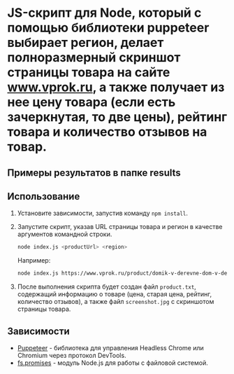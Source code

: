 # JS-скрипт для Node, который с помощью библиотеки puppeteer выбирает регион, делает полноразмерный скриншот страницы товара на сайте www.vprok.ru, а также получает из нее цену товара (если есть зачеркнутая, то две цены), рейтинг товара и количество отзывов на товар.

## Примеры результатов в папке results

## Использование

1. Установите зависимости, запустив команду `npm install`.

2. Запустите скрипт, указав URL страницы товара и регион в качестве аргументов командной строки.

    ```bash
    node index.js <productUrl> <region>
    ```

    Например:

    ```bash
    node index.js https://www.vprok.ru/product/domik-v-derevne-dom-v-der-moloko-ster-3-2-950g--309202 "Санкт-Петербург и область"
    ```

3. После выполнения скрипта будет создан файл `product.txt`, содержащий информацию о товаре (цена, старая цена, рейтинг, количество отзывов), а также файл `screenshot.jpg` с скриншотом страницы товара.

## Зависимости

-   [Puppeteer](https://github.com/puppeteer/puppeteer) - библиотека для управления Headless Chrome или Chromium через протокол DevTools.
-   [fs.promises](https://nodejs.org/api/fs.html#fs_fs_promises_api) - модуль Node.js для работы с файловой системой.
